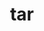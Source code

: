 ---
title: "tar"
layout: cache
categories: [package, v0.18.1]
meta: {"versions": ["1.34"], "compilers": ["gcc@=7.3.1", "gcc@=7.5.0", "gcc@=8.4.0"], "oss": ["amzn2", "ubuntu18.04"], "platforms": ["linux"], "targets": ["aarch64", "graviton2", "x86_64", "x86_64_v3", "x86_64_v4"], "stacks": ["aws-ahug", "aws-ahug-aarch64", "aws-isc", "aws-isc-aarch64", "build_systems", "data-vis-sdk", "e4s", "radiuss", "root", "tutorial"], "num_specs": 7, "num_specs_by_stack": {"root": 7, "e4s": 1, "aws-isc": 2, "aws-ahug": 2, "aws-isc-aarch64": 2, "aws-ahug-aarch64": 2, "radiuss": 1, "tutorial": 2, "build_systems": 1, "data-vis-sdk": 1}}
spec_details: [{"hash": "msvu5ruzcip3bnbc3kadmwju5v7fduay", "compiler": "gcc@=7.5.0", "versions": ["1.34"], "os": "ubuntu18.04", "platform": "linux", "target": "x86_64", "variants": ["zip=pigz"], "stacks": ["root", "e4s"], "size": "-", "tarball": "https://binaries.spack.io/v0.18.1/build_cache/linux-ubuntu18.04-x86_64/gcc-7.5.0/tar-1.34/linux-ubuntu18.04-x86_64-gcc-7.5.0-tar-1.34-msvu5ruzcip3bnbc3kadmwju5v7fduay.spack"}, {"hash": "7jckzvshz77vxkmzio4bvbwdwioxjsfn", "compiler": "gcc@=7.3.1", "versions": ["1.34"], "os": "amzn2", "platform": "linux", "target": "x86_64_v4", "variants": ["zip=pigz"], "stacks": ["aws-isc", "root", "aws-ahug"], "size": "-", "tarball": "https://binaries.spack.io/v0.18.1/build_cache/linux-amzn2-x86_64_v4/gcc-7.3.1/tar-1.34/linux-amzn2-x86_64_v4-gcc-7.3.1-tar-1.34-7jckzvshz77vxkmzio4bvbwdwioxjsfn.spack"}, {"hash": "aapg5px2y5rmu6dbhimqfuya723cy452", "compiler": "gcc@=7.3.1", "versions": ["1.34"], "os": "amzn2", "platform": "linux", "target": "graviton2", "variants": ["zip=pigz"], "stacks": ["aws-isc-aarch64", "root", "aws-ahug-aarch64"], "size": "-", "tarball": "https://binaries.spack.io/v0.18.1/build_cache/linux-amzn2-graviton2/gcc-7.3.1/tar-1.34/linux-amzn2-graviton2-gcc-7.3.1-tar-1.34-aapg5px2y5rmu6dbhimqfuya723cy452.spack"}, {"hash": "o4hsydqvaypx7qftnjzl74semuehp5v5", "compiler": "gcc@=7.3.1", "versions": ["1.34"], "os": "amzn2", "platform": "linux", "target": "aarch64", "variants": ["zip=pigz"], "stacks": ["aws-isc-aarch64", "root", "aws-ahug-aarch64"], "size": "-", "tarball": "https://binaries.spack.io/v0.18.1/build_cache/linux-amzn2-aarch64/gcc-7.3.1/tar-1.34/linux-amzn2-aarch64-gcc-7.3.1-tar-1.34-o4hsydqvaypx7qftnjzl74semuehp5v5.spack"}, {"hash": "dnwif3cb3n7rhymb3faepek3ousvtp43", "compiler": "gcc@=7.3.1", "versions": ["1.34"], "os": "amzn2", "platform": "linux", "target": "x86_64_v3", "variants": ["zip=pigz"], "stacks": ["aws-isc", "root", "aws-ahug"], "size": "-", "tarball": "https://binaries.spack.io/v0.18.1/build_cache/linux-amzn2-x86_64_v3/gcc-7.3.1/tar-1.34/linux-amzn2-x86_64_v3-gcc-7.3.1-tar-1.34-dnwif3cb3n7rhymb3faepek3ousvtp43.spack"}, {"hash": "3f62lojkrsldeu6yhdyvcucb37txnl53", "compiler": "gcc@=7.5.0", "versions": ["1.34"], "os": "ubuntu18.04", "platform": "linux", "target": "x86_64", "variants": ["zip=pigz"], "stacks": ["radiuss", "tutorial", "build_systems", "data-vis-sdk", "root"], "size": "-", "tarball": "https://binaries.spack.io/v0.18.1/build_cache/linux-ubuntu18.04-x86_64/gcc-7.5.0/tar-1.34/linux-ubuntu18.04-x86_64-gcc-7.5.0-tar-1.34-3f62lojkrsldeu6yhdyvcucb37txnl53.spack"}, {"hash": "auxqppswmjuao5uj3vesdftnmoi2l7mx", "compiler": "gcc@=8.4.0", "versions": ["1.34"], "os": "ubuntu18.04", "platform": "linux", "target": "x86_64", "variants": ["zip=pigz"], "stacks": ["root", "tutorial"], "size": "-", "tarball": "https://binaries.spack.io/v0.18.1/build_cache/linux-ubuntu18.04-x86_64/gcc-8.4.0/tar-1.34/linux-ubuntu18.04-x86_64-gcc-8.4.0-tar-1.34-auxqppswmjuao5uj3vesdftnmoi2l7mx.spack"}]
---